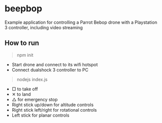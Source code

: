 beepbop
=========
Example application for controlling a Parrot Bebop drone with a Playstation 3 controller, including video streaming

How to run
----------
> npm init

- Start drone and connect to its wifi hotspot
- Connect dualshock 3 controller to PC

> nodejs index.js

- □ to take off
- ✕ to land
- △ for emergency stop
- Right stick up/down for altitude controls
- Right stick left/right for rotational controls
- Left stick for planar controls
